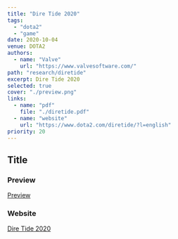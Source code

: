 ```yaml
---
title: "Dire Tide 2020"
tags:
  - "dota2"
  - "game"
date: 2020-10-04
venue: DOTA2
authors:
  - name: "Valve"
    url: "https://www.valvesoftware.com/"
path: "research/diretide"
excerpt: Dire Tide 2020
selected: true
cover: "./preview.png"
links:
  - name: "pdf"
    file: "./diretide.pdf"
  - name: "website"
    url: "https://www.dota2.com/diretide/?l=english"
priority: 20
---
```


## Title

### Preview

[Preview](./preview.png)

### Website

[Dire Tide 2020](https://www.dota2.com/diretide/?l=english)

